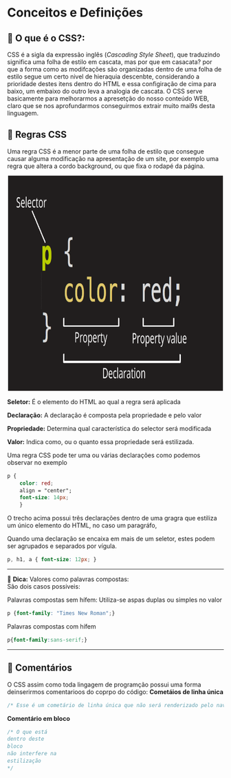 # Conceitos e Definições

## :large_blue_diamond: O que é o CSS?:

CSS é a sigla da expressão inglês (*Cascading Style Sheet*), que traduzindo significa uma folha de estilo em cascata, mas por que em casacata? por que a forma como
as modifcações são organizadas dentro de uma folha de estilo segue um certo nivel de hieraquia descenbte, considerando a prioridade destes itens dentro do HTML
e essa configiração de cima para baixo, um embaixo do outro leva a analogia de cascata. O CSS serve basicamente para melhorarmos a apresetção do nosso conteúdo WEB, claro que se nos aprofundarmos conseguirmos extrair muito mai9s desta linguagem.

## :large_blue_diamond: Regras CSS
Uma regra CSS é a menor parte de uma folha de estilo que consegue causar alguma modificação na apresentação de um site, por exemplo uma regra que altera a cordo background, ou que fixa o rodapé da página. 

<p align="center">
  <img src="https://github.com/Evaldo-comp/Web/blob/master/CSS/img/regra_css.png",  width="500px", height="500px">
</p>

**Seletor:** É o elemento do HTML ao qual a regra será aplicada

**Declaração:** A declaração é composta pela propriedade e pelo valor

**Propriedade:** Determina qual característica do selector será modificada

**Valor:** Indica como, ou o quanto essa propriedade será estilizada.

Uma regra CSS pode ter uma ou várias declarações como podemos observar no exemplo
```CSS
p {
    color: red;
    align = "center";
    font-size: 14px;
    }
```

O trecho acima possui três declarações dentro de uma gragra que estiliza um único elemento do HTML, no caso um paragráfo, 

Quando uma declaração se encaixa em mais de um seletor, estes podem ser agrupados e separados por vígula.
```CSS
p, h1, a { font-size: 12px; }
```
---
:pencil: **Dica:** Valores como palavras compostas:<br>
São dois casos possiveis: 

Palavras compostas sem hífem: Utiliza-se aspas duplas ou simples no valor
```CSS
p {font-family: "Times New Roman";}
```
Palavras compostas com hífem
```CSS
p{font-family:sans-serif;}
```
---
## :large_blue_diamond: Comentários
O CSS assim como toda lingagem de programção possui uma forma deinserirmos comentarioos do coprpo do código:
**Cometáios de linha única**
```CSS
/* Esse é um cometário de linha única que não será renderizado pelo navegador*/
```
**Comentário em bloco**
```CSS
/* O que está
dentro deste
bloco 
não interfere na 
estilização
*/
```


